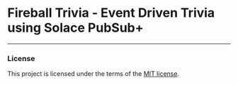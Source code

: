 # Fireball Trivia - Event Driven Trivia using Solace PubSub+
----------

### License
This project is licensed under the terms of the [MIT license](https://github.com/ilhammeidi/boss-lite/blob/master/LICENSE.txt).